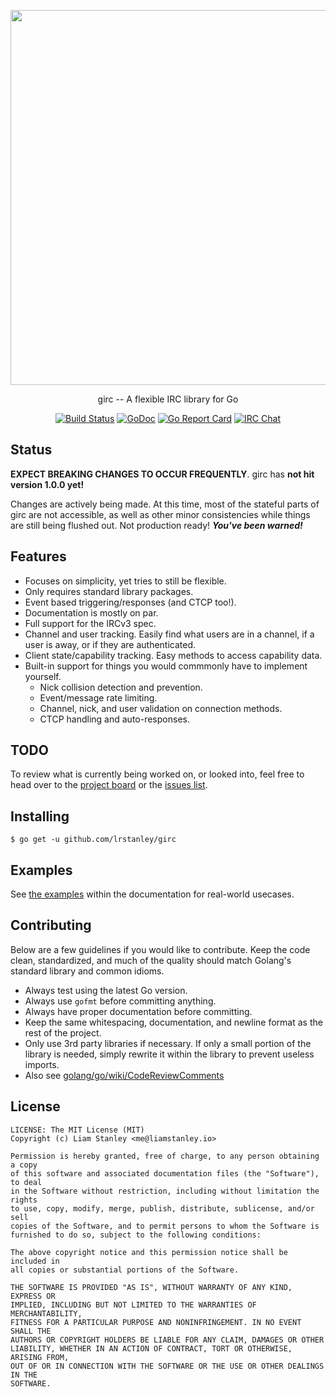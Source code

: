 <p align="center"><a href="https://godoc.org/github.com/lrstanley/girc"><img  width="600" src="https://i.imgur.com/Wh6otgh.png"></a></p>
<p align="center">girc -- A flexible IRC library for Go</p>
<p align="center">
  <a href="https://travis-ci.org/lrstanley/girc"><img src="https://travis-ci.org/lrstanley/girc.svg?branch=master" alt="Build Status"></a>
  <a href="https://godoc.org/github.com/lrstanley/girc"><img src="https://godoc.org/github.com/lrstanley/girc?status.png" alt="GoDoc"></a>
  <a href="https://goreportcard.com/report/github.com/lrstanley/girc"><img src="https://goreportcard.com/badge/github.com/lrstanley/girc" alt="Go Report Card"></a>
  <a href="http://byteirc.org/channel/L"><img src="https://img.shields.io/badge/ByteIRC-%23L-blue.svg" alt="IRC Chat"></a>
</p>

## Status

**EXPECT BREAKING CHANGES TO OCCUR FREQUENTLY**. girc has **not hit version
1.0.0 yet!**

Changes are actively being made. At this time, most of the stateful parts of
girc are not accessible, as well as other minor consistencies while things
are still being flushed out. Not production ready! **_You've been warned!_**

## Features

- Focuses on simplicity, yet tries to still be flexible.
- Only requires standard library packages.
- Event based triggering/responses (and CTCP too!).
- Documentation is mostly on par.
- Full support for the IRCv3 spec.
- Channel and user tracking. Easily find what users are in a channel, if a
  user is away, or if they are authenticated.
- Client state/capability tracking. Easy methods to access capability data.
- Built-in support for things you would commmonly have to implement yourself.
  - Nick collision detection and prevention.
  - Event/message rate limiting.
  - Channel, nick, and user validation on connection methods.
  - CTCP handling and auto-responses.

## TODO

To review what is currently being worked on, or looked into, feel free to head
over to the [project board](https://github.com/lrstanley/girc/projects/1) or
the [issues list](https://github.com/lrstanley/girc/issues).

## Installing

    $ go get -u github.com/lrstanley/girc

## Examples

See [the examples](https://godoc.org/github.com/lrstanley/girc#example-package)
within the documentation for real-world usecases.

## Contributing

Below are a few guidelines if you would like to contribute. Keep the code
clean, standardized, and much of the quality should match Golang's standard
library and common idioms.

   * Always test using the latest Go version.
   * Always use `gofmt` before committing anything.
   * Always have proper documentation before committing.
   * Keep the same whitespacing, documentation, and newline format as the
     rest of the project.
   * Only use 3rd party libraries if necessary. If only a small portion of
     the library is needed, simply rewrite it within the library to prevent
     useless imports.
   * Also see [golang/go/wiki/CodeReviewComments](https://github.com/golang/go/wiki/CodeReviewComments)

## License

```
LICENSE: The MIT License (MIT)
Copyright (c) Liam Stanley <me@liamstanley.io>

Permission is hereby granted, free of charge, to any person obtaining a copy
of this software and associated documentation files (the "Software"), to deal
in the Software without restriction, including without limitation the rights
to use, copy, modify, merge, publish, distribute, sublicense, and/or sell
copies of the Software, and to permit persons to whom the Software is
furnished to do so, subject to the following conditions:

The above copyright notice and this permission notice shall be included in
all copies or substantial portions of the Software.

THE SOFTWARE IS PROVIDED "AS IS", WITHOUT WARRANTY OF ANY KIND, EXPRESS OR
IMPLIED, INCLUDING BUT NOT LIMITED TO THE WARRANTIES OF MERCHANTABILITY,
FITNESS FOR A PARTICULAR PURPOSE AND NONINFRINGEMENT. IN NO EVENT SHALL THE
AUTHORS OR COPYRIGHT HOLDERS BE LIABLE FOR ANY CLAIM, DAMAGES OR OTHER
LIABILITY, WHETHER IN AN ACTION OF CONTRACT, TORT OR OTHERWISE, ARISING FROM,
OUT OF OR IN CONNECTION WITH THE SOFTWARE OR THE USE OR OTHER DEALINGS IN THE
SOFTWARE.
```
